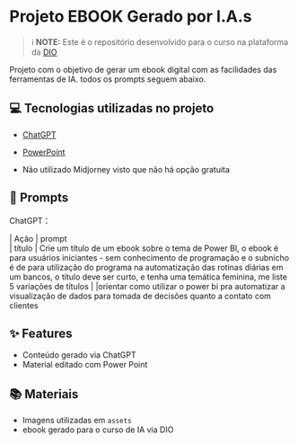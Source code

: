 # Projeto EBOOK Gerado por I.A.s


 > ℹ️ **NOTE:** Este é o repositório desenvolvido para o curso na plataforma da [DIO](https://dio.me)

Projeto com o objetivo de gerar um ebook digital com as facilidades das ferramentas de IA. todos os prompts
seguem abaixo.



## 💻 Tecnologias utilizadas no projeto

- [ChatGPT](https://chat.openai.com/) 
  
- [PowerPoint](https://www.microsoft.com/en/microsoft-365/powerpoint)

- Não utilizado Midjorney visto que não há opção gratuita

## 🧠 Prompts


ChatGPT：

|   Ação   | prompt                                                                                                                                                                                                                                                           
|  título  | Crie um título de um ebook sobre o tema de Power BI, o ebook é para usuários iniciantes - sem conhecimento de programação e o subnicho é de para utilização do programa na automatização das rotinas diárias em um bancos, o título deve ser curto, e tenha uma temática feminina, me liste 5 variações de títulos 
|
|orientar como utilizar o power bi pra automatizar a visualização de dados para tomada de decisões quanto a contato com clientes

## ✨ Features

- Conteúdo gerado via ChatGPT
- Material editado com Power Point

## 📚 Materiais

- Imagens utilizadas em `assets`
- ebook gerado para o curso de IA via DIO
